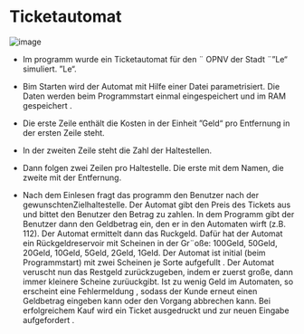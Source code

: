 # Ticketautomat

![image](https://user-images.githubusercontent.com/64756855/210440557-afd841ab-2518-4402-9fbb-79cf1a502609.png)


* Im programm wurde ein Ticketautomat für den ¨ OPNV der Stadt ¨”Le“ simuliert.
”Le“.

*  Bim Starten wird der
Automat mit Hilfe einer Datei parametrisiert. Die Daten werden beim Programmstart einmal
eingespeichert und im RAM gespeichert .

*  Die erste Zeile enthält die Kosten in der Einheit ”Geld“ pro Entfernung in der ersten Zeile steht. 

*  In der zweiten Zeile steht die Zahl der Haltestellen.


*  Dann folgen zwei Zeilen pro Haltestelle. Die erste mit dem Namen, die zweite mit der Entfernung.

*  Nach dem Einlesen fragt das programm den Benutzer nach der gewunschtenZielhaltestelle. Der
Automat gibt den Preis des Tickets aus und bittet den Benutzer den Betrag zu zahlen. In dem
Programm gibt der Benutzer dann den Geldbetrag ein, den er in den Automaten wirft (z.B. 112).
Der Automat ermittelt dann das Ruckgeld. Dafür hat der Automat ein Rückgeldreservoir mit 
Scheinen in der Gr¨oße: 100Geld, 50Geld, 20Geld, 10Geld, 5Geld, 2Geld, 1Geld. Der Automat ist
initial (beim Programmstart) mit zwei Scheinen je Sorte aufgefullt . Der Automat veruscht
nun das Restgeld zurückzugeben, indem er zuerst große, dann immer kleinere Scheine zurüuckgibt.
Ist zu wenig Geld im Automaten, so erscheint eine Fehlermeldung , sodass der Kunde erneut
einen Geldbetrag eingeben kann oder den Vorgang abbrechen kann.
Bei erfolgreichem Kauf wird ein Ticket ausgedruckt  und zur neuen Eingabe aufgefordert
.

